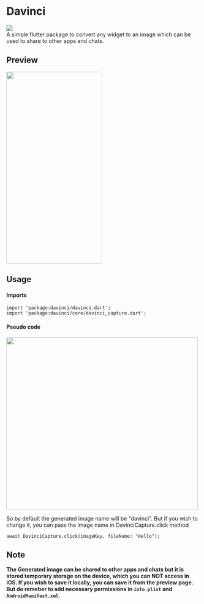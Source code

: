 # Davinci
<img src ="https://i.ibb.co/wJMkxM5/Oakbridge-Middle-School.png">
<br>
A simple flutter package to convert any widget to an image which can be used to share to other apps and chats.


## Preview
<img src ="https://i.ibb.co/8bt4H43/ezgif-com-gif-maker.gif" width="250" height="500">

## Usage
#### Imports
```
import 'package:davinci/davinci.dart';
import 'package:davinci/core/davinci_capture.dart';
```

#### Pseudo code
<img src ="https://i.ibb.co/tCgQpM3/carbon-1.png" width="500" height="450">

So by default the generated image name will be "davinci". But if you wish to change it, you can pass the image name in  DavinciCapture.click method
```
await DavinciCapture.click(imageKey, fileName: "Hello");
```

## Note
<B>The Generated image can be shared to other apps and chats but it is stored temporary storage on the device, which you can NOT access in iOS. If you wish to save it locally, you can save it from the preview page. But do remeber to add necessary permissions in `info.plist` and `AndroidManifest.xml`. </B>
